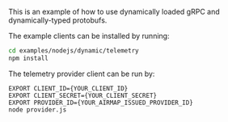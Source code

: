 This is an example of how to use dynamically loaded gRPC and dynamically-typed protobufs.

The example clients can be installed by running:
```sh
cd examples/nodejs/dynamic/telemetry
npm install
```

The telemetry provider client can be run by:
```
EXPORT CLIENT_ID={YOUR_CLIENT_ID}
EXPORT CLIENT_SECRET={YOUR_CLIENT_SECRET}
EXPORT PROVIDER_ID={YOUR_AIRMAP_ISSUED_PROVIDER_ID}
node provider.js
```
